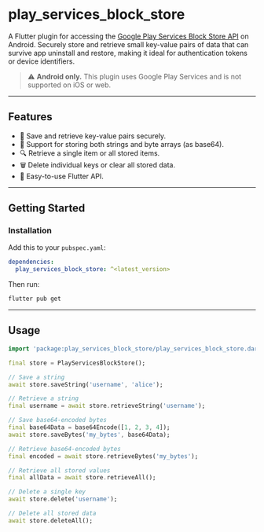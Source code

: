 # play_services_block_store

A Flutter plugin for accessing the [Google Play Services Block Store API](https://developers.google.com/identity/blockstore/overview) on Android. Securely store and retrieve small key-value pairs of data that can survive app uninstall and restore, making it ideal for authentication tokens or device identifiers.

> ⚠️ **Android only.** This plugin uses Google Play Services and is not supported on iOS or web.

---

## Features

- 🔐 Save and retrieve key-value pairs securely.
- 💾 Support for storing both strings and byte arrays (as base64).
- 🔍 Retrieve a single item or all stored items.
- 🗑️ Delete individual keys or clear all stored data.
- 🧩 Easy-to-use Flutter API.

---

## Getting Started

### Installation

Add this to your `pubspec.yaml`:

```yaml
dependencies:
  play_services_block_store: ^<latest_version>
```

Then run:

```bash
flutter pub get
```

---

## Usage

```dart
import 'package:play_services_block_store/play_services_block_store.dart';

final store = PlayServicesBlockStore();

// Save a string
await store.saveString('username', 'alice');

// Retrieve a string
final username = await store.retrieveString('username');

// Save base64-encoded bytes
final base64Data = base64Encode([1, 2, 3, 4]);
await store.saveBytes('my_bytes', base64Data);

// Retrieve base64-encoded bytes
final encoded = await store.retrieveBytes('my_bytes');

// Retrieve all stored values
final allData = await store.retrieveAll();

// Delete a single key
await store.delete('username');

// Delete all stored data
await store.deleteAll();
```
